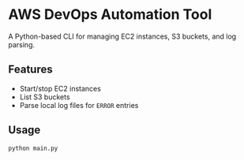 # AWS DevOps Automation Tool

A Python-based CLI for managing EC2 instances, S3 buckets, and log parsing.

## Features
- Start/stop EC2 instances
- List S3 buckets
- Parse local log files for `ERROR` entries

## Usage
```bash
python main.py

